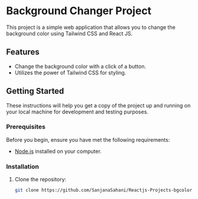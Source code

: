 # Background Changer Project

This project is a simple web application that allows you to change the background color using Tailwind CSS and React JS.

## Features

- Change the background color with a click of a button.
- Utilizes the power of Tailwind CSS for styling.

## Getting Started

These instructions will help you get a copy of the project up and running on your local machine for development and testing purposes.

### Prerequisites

Before you begin, ensure you have met the following requirements:

- [Node.js](https://nodejs.org/) installed on your computer.

### Installation

1. Clone the repository:

   ```bash
   git clone https://github.com/SanjanaSahani/Reactjs-Projects-bgcolor.git